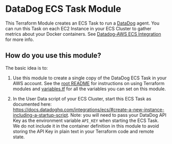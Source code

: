 # DataDog ECS Task Module

This Terraform Module creates an ECS Task to run a [DataDog](https://www.datadoghq.com) agent. You
can run this Task on each EC2 Instance in your ECS Cluster to gather metrics about your Docker containers. See
[Datadog-AWS ECS Integration](https://docs.datadoghq.com/integrations/ecs) for more info.






## How do you use this module?

The basic idea is to:

1. Use this module to create a single copy of the DataDog ECS Task in your AWS account. See the [root
   README](/README.md) for instructions on using Terraform modules and [variables.tf](./variables.tf) for all the variables you
   can set on this module.

1. In the User Data script of your ECS Cluster, start this ECS Task as documented here:
   https://docs.datadoghq.com/integrations/ecs/#create-a-new-instance-including-a-startup-script. Note: you will need
   to pass your DataDog API Key as the environment variable `API_KEY` when starting the ECS Task. We do not include it
   in the container definition in this module to avoid storing the API Key in plain text in your Terraform code and
   remote state.
